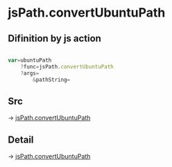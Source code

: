 # jsPath.convertUbuntuPath

## Difinition by js action

```js.js

var=ubuntuPath
	?func=jsPath.convertUbuntuPath
	?args=
		&pathString=
```

## Src

-> [jsPath.convertUbuntuPath](https://github.com/puutaro/CommandClick/blob/master/app/src/main/java/com/puutaro/commandclick/fragment_lib/terminal_fragment/js_interface/JsPath.kt#L138)

## Detail

-> [jsPath.convertUbuntuPath](https://github.com/puutaro/CommandClick/blob/master/md/developer/js_interface/details/JsPath/convertUbuntuPath.md)
